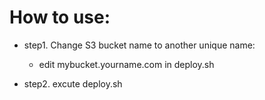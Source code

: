 # How to use:
- step1. Change S3 bucket name to another unique name:
    - edit mybucket.yourname.com in deploy.sh

- step2. excute deploy.sh

